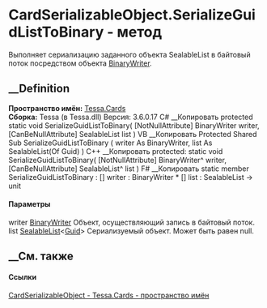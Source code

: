 # CardSerializableObject.SerializeGuidListToBinary - метод
Выполняет сериализацию заданного объекта SealableList<Guid> в байтовый поток
посредством объекта
[BinaryWriter](https://learn.microsoft.com/dotnet/api/system.io.binarywriter).
## __Definition
 **Пространство имён:** [Tessa.Cards](N_Tessa_Cards.htm)  
 **Сборка:** Tessa (в Tessa.dll) Версия: 3.6.0.17
C# __Копировать
     protected static void SerializeGuidListToBinary(
    	[NotNullAttribute] BinaryWriter writer,
    	[CanBeNullAttribute] SealableList<Guid> list
    )
VB __Копировать
     Protected Shared Sub SerializeGuidListToBinary ( 
    	<NotNullAttribute> writer As BinaryWriter,
    	<CanBeNullAttribute> list As SealableList(Of Guid)
    )
C++ __Копировать
     protected:
    static void SerializeGuidListToBinary(
    	[NotNullAttribute] BinaryWriter^ writer, 
    	[CanBeNullAttribute] SealableList<Guid>^ list
    )
F# __Копировать
     static member SerializeGuidListToBinary : 
            [<NotNullAttribute>] writer : BinaryWriter * 
            [<CanBeNullAttribute>] list : SealableList<Guid> -> unit 
#### Параметры
writer
[BinaryWriter](https://learn.microsoft.com/dotnet/api/system.io.binarywriter)
    Объект, осуществляющий запись в байтовый поток.
list
[SealableList](T_Tessa_Platform_Collections_SealableList_1.htm)<[Guid](https://learn.microsoft.com/dotnet/api/system.guid)>
    Сериализуемый объект. Может быть равен null.
##  __См. также
#### Ссылки
[CardSerializableObject - ](T_Tessa_Cards_CardSerializableObject.htm)
[Tessa.Cards - пространство имён](N_Tessa_Cards.htm)
